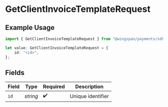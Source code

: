 # GetClientInvoiceTemplateRequest

## Example Usage

```typescript
import { GetClientInvoiceTemplateRequest } from "@wingspan/payments/sdk/models/operations";

let value: GetClientInvoiceTemplateRequest = {
    id: "<id>",
};
```

## Fields

| Field              | Type               | Required           | Description        |
| ------------------ | ------------------ | ------------------ | ------------------ |
| `id`               | *string*           | :heavy_check_mark: | Unique identifier  |
